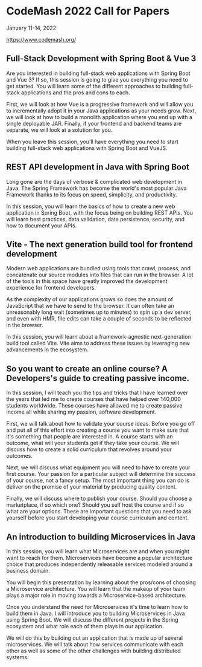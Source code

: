 # CodeMash 2022 Call for Papers

January 11-14, 2022

https://www.codemash.org/
## Full-Stack Development with Spring Boot & Vue 3

Are you interested in building full-stack web applications with Spring Boot and Vue 3? If so, this session is going to give you everything you need to get started. You will learn some of the different approaches to building full-stack applications and the pros and cons to each.

First, we will look at how Vue is a progressive framework and will allow you to incrementally adopt it in your Java applications as your needs grow. Next, we will look at how to build a monolith application where you end up with a single deployable JAR. Finally, if your frontend and backend teams are separate, we will look at a solution for you.

When you leave this session, you’ll have everything you need to start building full-stack web applications with Spring Boot and VueJS.
## REST API development in Java with Spring Boot

Long gone are the days of verbose & complicated web development in Java. The Spring Framework has become the world's most popular Java Framework thanks to its focus on speed, simplicity, and productivity.

In this session, you will learn the basics of how to create a new web application in Spring Boot, with the focus being on building REST APIs. You will learn best practices, data validation, data persistence, security, and how to document your APIs.

## Vite - The next generation build tool for frontend development

Modern web applications are bundled using tools that crawl, process, and concatenate our source modules into files that can run in the browser. A lot of the tools in this space have greatly improved the development experience for frontend developers.

As the complexity of our applications grows so does the amount of JavaScript that we have to send to the browser. It can often take an unreasonably long wait (sometimes up to minutes) to spin up a dev server, and even with HMR, file edits can take a couple of seconds to be reflected in the browser.

In this session, you will learn about a framework-agnostic next-generation build tool called Vite. Vite aims to address these issues by leveraging new advancements in the ecosystem.

## So you want to create an online course? A Developers's guide to creating passive income.

In this session, I will teach you the tips and tricks that I have learned over the years that led me to create courses that have helped over 140,000 students worldwide. These courses have allowed me to create passive income all while sharing my passion, software development.

First, we will talk about how to validate your course ideas. Before you go off and put all of this effort into creating a course you want to make sure that it's something that people are interested in. A course starts with an outcome, what will your students get if they take your course. We will discuss how to create a solid curriculum that revolves around your outcomes.

Next, we will discuss what equipment you will need to have to create your first course. Your passion for a particular subject will determine the success of your course, not a fancy setup. The most important thing you can do is deliver on the promise of your material by producing quality content.

Finally, we will discuss where to publish your course. Should you choose a marketplace, if so which one? Should you self host the course and if so what are your options. These are important questions that you need to ask yourself before you start developing your course curriculum and content.

## An introduction to building Microservices in Java

In this session, you will learn what Microservices are and when you might want to reach for them. Microservices have become a popular architecture choice that produces independently releasable services modeled around a business domain. 

You will begin this presentation by learning about the pros/cons of choosing a Microservice architecture. You will learn that the makeup of your team plays a major role in moving towards a Microservice-based architecture. 

Once you understand the need for Microservices it's time to learn how to build them in Java. I will introduce you to building Microservices in Java using Spring Boot. We will discuss the different projects in the Spring ecosystem and what role each of them plays in our application. 

We will do this by building out an application that is made up of several microservices. We will talk about how services communicate with each other as well as some of the other challenges with building distributed systems. 


